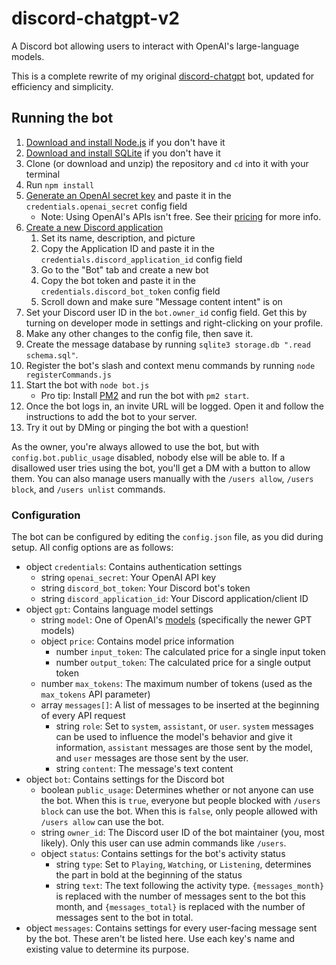 # discord-chatgpt-v2
A Discord bot allowing users to interact with OpenAI's large-language models.

This is a complete rewrite of my original [discord-chatgpt](https://github.com/CyberGen49/discord-chatgpt) bot, updated for efficiency and simplicity.

## Running the bot
1. [Download and install Node.js](https://nodejs.org/en/download/) if you don't have it
1. [Download and install SQLite](https://www.sqlite.org/download.html) if you don't have it
1. Clone (or download and unzip) the repository and `cd` into it with your terminal
1. Run `npm install`
1. [Generate an OpenAI secret key](https://platform.openai.com/account/api-keys) and paste it in the `credentials.openai_secret` config field
    * Note: Using OpenAI's APIs isn't free. See their [pricing](https://openai.com/pricing) for more info.
1. [Create a new Discord application](https://discord.com/developers/applications)
    1. Set its name, description, and picture
    1. Copy the Application ID and paste it in the `credentials.discord_application_id` config field
    1. Go to the "Bot" tab and create a new bot
    1. Copy the bot token and paste it in the `credentials.discord_bot_token` config field
    1. Scroll down and make sure "Message content intent" is on
1. Set your Discord user ID in the `bot.owner_id` config field. Get this by turning on developer mode in settings and right-clicking on your profile.
1. Make any other changes to the config file, then save it.
1. Create the message database by running `sqlite3 storage.db ".read schema.sql"`.
1. Register the bot's slash and context menu commands by running `node registerCommands.js`
1. Start the bot with `node bot.js`
    * Pro tip: Install [PM2](https://pm2.keymetrics.io/docs/usage/quick-start/) and run the bot with `pm2 start`.
1. Once the bot logs in, an invite URL will be logged. Open it and follow the instructions to add the bot to your server.
1. Try it out by DMing or pinging the bot with a question!

As the owner, you're always allowed to use the bot, but with `config.bot.public_usage` disabled, nobody else will be able to. If a disallowed user tries using the bot, you'll get a DM with a button to allow them. You can also manage users manually with the `/users allow`, `/users block`, and `/users unlist` commands.

### Configuration
The bot can be configured by editing the `config.json` file, as you did during setup. All config options are as follows:

- object `credentials`: Contains authentication settings
    - string `openai_secret`: Your OpenAI API key
    - string `discord_bot_token`: Your Discord bot's token
    - string `discord_application_id`: Your Discord application/client ID
- object `gpt`: Contains language model settings
    - string `model`: One of OpenAI's [models](https://platform.openai.com/docs/models/overview) (specifically the newer GPT models)
    - object `price`: Contains model price information
        - number `input_token`: The calculated price for a single input token
        - number `output_token`: The calculated price for a single output token
    - number `max_tokens`: The maximum number of tokens (used as the `max_tokens` API parameter)
    - array `messages[]`: A list of messages to be inserted at the beginning of every API request
        - string `role`: Set to `system`, `assistant`, or `user`. `system` messages can be used to influence the model's behavior and give it information, `assistant` messages are those sent by the model, and `user` messages are those sent by the user.
        - string `content`: The message's text content
- object `bot`: Contains settings for the Discord bot
    - boolean `public_usage`: Determines whether or not anyone can use the bot. When this is `true`, everyone but people blocked with `/users block` can use the bot. When this is `false`, only people allowed with `/users allow` can use the bot.
    - string `owner_id`: The Discord user ID of the bot maintainer (you, most likely). Only this user can use admin commands like `/users`.
    - object `status`: Contains settings for the bot's activity status
        - string `type`: Set to `Playing`, `Watching`, or `Listening`, determines the part in bold at the beginning of the status
        - string `text`: The text following the activity type. `{messages_month}` is replaced with the number of messages sent to the bot this month, and `{messages_total}` is replaced with the number of messages sent to the bot in total.
- object `messages`: Contains settings for every user-facing message sent by the bot. These aren't be listed here. Use each key's name and existing value to determine its purpose.